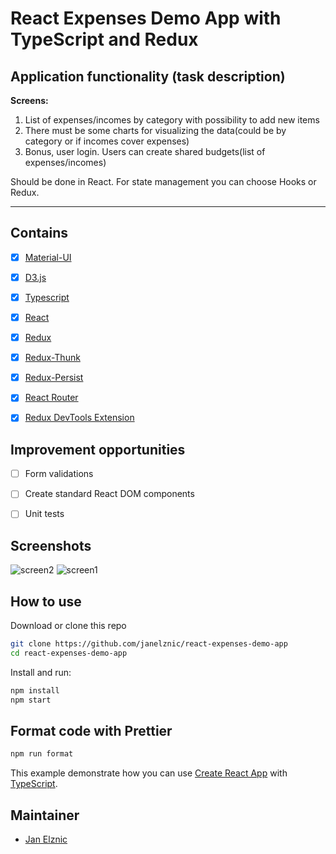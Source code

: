 # React Expenses Demo App with TypeScript and Redux


## Application functionality (task description)

__Screens:__
1. List of expenses/incomes by category with possibility to add new items
2. There must be some charts for visualizing the data(could be by category or if incomes cover expenses)
3. Bonus, user login. Users can create shared budgets(list of expenses/incomes)

Should be done in React. For state management you can choose Hooks or Redux.

___

## Contains
-   [x] [Material-UI](https://github.com/mui-org/material-ui)
-   [x] [D3.js](https://d3js.org/)
-   [x] [Typescript](https://www.typescriptlang.org/)
-   [x] [React](https://facebook.github.io/react/)
-   [x] [Redux](https://github.com/reactjs/redux)
-   [x] [Redux-Thunk](https://github.com/gaearon/redux-thunk)
-   [x] [Redux-Persist](https://github.com/rt2zz/redux-persist)
-   [x] [React Router](https://github.com/ReactTraining/react-router)
-   [x] [Redux DevTools Extension](https://github.com/zalmoxisus/redux-devtools-extension)


## Improvement opportunities
-   [ ] Form validations
-   [ ] Create standard React DOM components
-   [ ] Unit tests


## Screenshots
![screen2](https://user-images.githubusercontent.com/1569401/62678318-77b1c600-b9b1-11e9-9480-7cb989067816.png)
![screen1](https://user-images.githubusercontent.com/1569401/62678307-71234e80-b9b1-11e9-8cfe-9a1e6a914825.png)


## How to use

Download or clone this repo
```bash
git clone https://github.com/janelznic/react-expenses-demo-app
cd react-expenses-demo-app
```

Install and run:
```bash
npm install
npm start
```


## Format code with Prettier
```bash
npm run format
```


This example demonstrate how you can use [Create React App](https://github.com/facebookincubator/create-react-app) with [TypeScript](https://github.com/Microsoft/TypeScript).

## Maintainer
-   [Jan Elznic](https://janelznic.cz)
